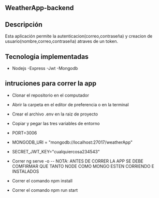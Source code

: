 ## WeatherApp-backend
## Descripción 
Esta aplicación permite la autenticacion(correo,contraseña) y creacion de usuario(nombre,correo,contraseña) atraves de un token.
## Tecnologia implementadas 
- Nodejs
-Express
-Jwt
-Mongodb 
## intruciones para correr la app
- Clonar el repositorio en el computador
- Abrir la carpeta en el editor de preferencia o en la terminal 

- Crear el archivo .env en la raiz de proyecto
- Copiar y pegar las tres variables de entorno 
- PORT=3006  
- MONGODB_URI = "mongodb://localhost:27017/weatherApp"
- SECRET_JWT_KEY="cualquiercosa234543"
- Correr ng serve -o 
-- NOTA: ANTES DE CORRER LA APP SE DEBE COMFIRMAR QUE TANTO NODE COMO MONGO ESTEN CORRIENDO E INSTALADOS 
- Correr el comando npm install

- Correr el comando npm run start
